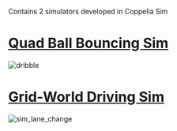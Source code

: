 Contains 2 simulators developed in Coppelia Sim

# [Quad Ball Bouncing Sim](https://github.com/niagl/Simulators/tree/main/quad_sim "Quad Ball Bouncing Sim")
![dribble](https://user-images.githubusercontent.com/5455888/122837657-50182e00-d2a9-11eb-8c20-dc63c6cae41c.png)




# [Grid-World Driving Sim](https://github.com/niagl/Simulators/tree/main/lane_change_sim "Grid-World Driving Sim")
![sim_lane_change](https://user-images.githubusercontent.com/5455888/122837673-55757880-d2a9-11eb-9539-743fdcb3468f.png)

